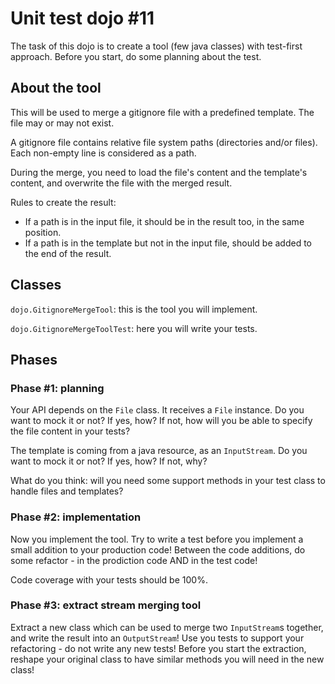# Unit test dojo #11

The task of this dojo is to create a tool (few java classes) with test-first approach.
Before you start, do some planning about the test.

## About the tool

This will be used to merge a gitignore file with a predefined template. The file may or may not exist.

A gitignore file contains relative file system paths (directories and/or files). Each non-empty line is considered as a path.

During the merge, you need to load the file's content and the template's content, and overwrite the file with the merged result.

Rules to create the result:

- If a path is in the input file, it should be in the result too, in the same position.
- If a path is in the template but not in the input file, should be added to the end of the result.

## Classes

`dojo.GitignoreMergeTool`: this is the tool you will implement.

`dojo.GitignoreMergeToolTest`: here you will write your tests.

## Phases

### Phase #1: planning

Your API depends on the `File` class. It receives a `File` instance. Do you want to mock it or not? If yes, how?
If not, how will you be able to specify the file content in your tests?

The template is coming from a java resource, as an `InputStream`. Do you want to mock it or not? If yes, how? If not, why?

What do you think: will you need some support methods in your test class to handle files and templates?

### Phase #2: implementation

Now you implement the tool. Try to write a test before you implement a small addition to your production code!
Between the code additions, do some refactor - in the prodiction code AND in the test code!

Code coverage with your tests should be 100%.

### Phase #3: extract stream merging tool

Extract a new class which can be used to merge two `InputStream`s together, and write the result into an `OutputStream`!
Use you tests to support your refactoring - do not write any new tests!
Before you start the extraction, reshape your original class to have similar methods you will need in the new class!
